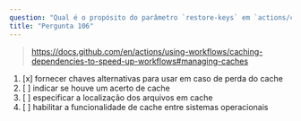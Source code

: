 ```yaml
---
question: "Qual é o propósito do parâmetro `restore-keys` em `actions/cache` no GitHub Actions?"
title: "Pergunta 106"
---
```



> https://docs.github.com/en/actions/using-workflows/caching-dependencies-to-speed-up-workflows#managing-caches
1. [x] fornecer chaves alternativas para usar em caso de perda do cache
1. [ ] indicar se houve um acerto de cache
1. [ ] especificar a localização dos arquivos em cache
1. [ ] habilitar a funcionalidade de cache entre sistemas operacionais

